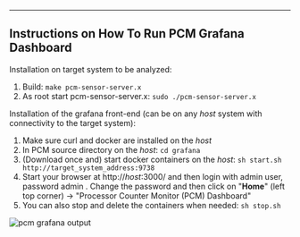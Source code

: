 --------------------------------------------------------------------------------
Instructions on How To Run PCM Grafana Dashboard
--------------------------------------------------------------------------------

Installation on target system to be analyzed:
1.  Build: `make pcm-sensor-server.x`
2.  As root start pcm-sensor-server.x: `sudo ./pcm-sensor-server.x`


Installation of the grafana front-end (can be on any *host* system with connectivity to the target system):
1.  Make sure curl and docker are installed on the *host*
2.  In PCM source directory on the *host*: `cd grafana`
3.  (Download once and) start docker containers on the *host*: `sh start.sh http://target_system_address:9738`
4.  Start your browser at http://*host*:3000/ and then login with admin user, password admin . Change the password and then click on "**Home**" (left top corner) -> "Processor Counter Monitor (PCM) Dashboard"
5.  You can also stop and delete the containers when needed: `sh stop.sh`

![pcm grafana output](https://raw.githubusercontent.com/wiki/opcm/pcm/pcm-dashboard-full.png)
